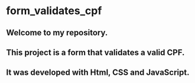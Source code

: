 # form_validates_cpf

<h2>Welcome to my repository.

<h2>This project is a form that validates a valid CPF.
<h2>It was developed with Html, CSS and JavaScript.
